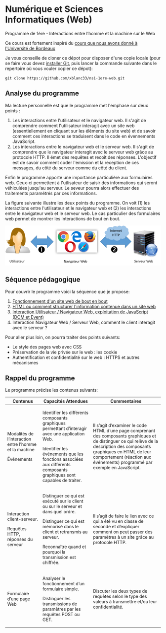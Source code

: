 # Numérique et Sciences Informatiques (Web)

Programme de 1ère - Interactions entre l’homme et la machine sur le Web

Ce cours est fortement inspiré du [cours que nous avons donné à l'Université de Bordeaux](https://moodle1.u-bordeaux.fr/course/view.php?id=4719)

Je vous conseille de cloner ce dépot pour disposer d'une copie locale (pour se faire vous devez [installer Git](https://git-scm.com/book/fr/v1/D%C3%A9marrage-rapide-Installation-de-Git), puis lancer la commande suivante dans le repertoire où vous vouler copier ce dépot):

    git clone https://github.com/xblanc33/nsi-1ere-web.git

## Analyse du programme

Ma lecture personnelle est que le programme met l'emphase sur deux points :
1. Les interactions entre l'utilisateur et le navigateur web. Il s'agit de comprendre comment l'utilisateur interagit avec un site web (essentiellement en cliquant sur les éléments du site web) et de savoir comment ces interactions se traduisent dans le code en évennements JavaScript.
2. Les interactions entre le navigateur web et le serveur web. Il s'agit de comprendre que le navigateur interagit avec le serveur web grâce au protocole HTTP. Il émet des requêtes et recoit des réponses. L'objectif est de savoir comment coder l'emission et la reception de ces messages, du côté du serveur comme du côté du client.

Enfin le programme apporte une importance particulière aux formulaires web. Ceux-ci permettent à l'utlisateur de saisir des informations qui seront véhiculées jusqu'au serveur. Le seveur pourra alors effectuer des traitements paramétrés par ces informations.


La figure suivante illustre les deux points du programme. On voit (1) les interactions entre l'utilisateur et le navigateur web et (2) les interactions entre le navigateur web et le serveur web.
Le cas particulier des formulaires web permet de montrer les interactions de bout en bout.

![Interactions dans le web](./img/interactions.png)


## Séquence pédagogique

Pour couvrir le programme voici la séquence que je propose: 

1. [Fonctionnement d'un site web de bout en bout](./1-E2E/README.md)
2. [HTML ou comment structurer l'information contenue dans un site web](./2-HTML/README.md)
3. [Interaction Utilisateur / Navigateur Web, exploitation de JavaScript (DOM et Event)](./3-Navigateur/README.md)
4. Interaction Navigateur Web / Serveur Web, comment le client interagit avec le serveur ?

Pour aller plus loin, on pourra traiter des points suivants:
* Le style des pages web avec CSS
* Préservation de la vie privée sur le web : les cookie
* Authentification et confidentialité sur le web : HTTPS et autres mécanismes



## Rappel du programme

Le programme précise les contenus suivants:

| Contenus | Capacités Attendues | Commentaires |
|----------|---------------------| ------|
| <p>Modalités de l’interaction entre l’homme et la machine</p> <p>Événements</p> | <p>Identifier les différents composants graphiques permettant d’interagir avec une application Web.</p> <p>Identifier les événements que les fonctions associées aux différents composants graphiques sont capables de traiter.</p>| Il s’agit d’examiner le code HTML d’une page comprenant des composants graphiques et de distinguer ce qui relève de la description des composants graphiques en HTML de leur comportement (réaction aux événements) programmé par exemple en JavaScript.|
| <p>Interaction client-serveur.</p> <p>Requêtes HTTP, réponses du serveur</p>| <p>Distinguer ce qui est exécuté sur le client ou sur le serveur et dans quel ordre.</p><p>Distinguer ce qui est mémorisé dans le client et retransmis au serveur.</p> <p>Reconnaître quand et pourquoi la transmission est chiffrée.</p> | <p>Il s’agit de faire le lien avec ce qui a été vu en classe de seconde et d’expliquer comment on peut passer des paramètres à un site grâce au protocole HTTP.</p>|
|<p>Formulaire d’une page Web</p> | <p>Analyser le fonctionnement d’un formulaire simple.</p><p>Distinguer les transmissions de paramètres par les requêtes POST ou GET.</p>| <p>Discuter les deux types de requêtes selon le type des valeurs à transmettre et/ou leur confidentialité.</p>
